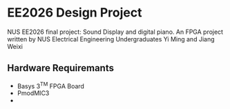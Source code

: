 # EE2026 Design Project
NUS EE2026 final project: Sound Display and digital piano. An FPGA project written by NUS Electrical Engineering Undergraduates Yi Ming and Jiang Weixi
## Hardware Requiremants
* Basys 3<sup>TM</sup> FPGA Board
* PmodMIC3
* 
